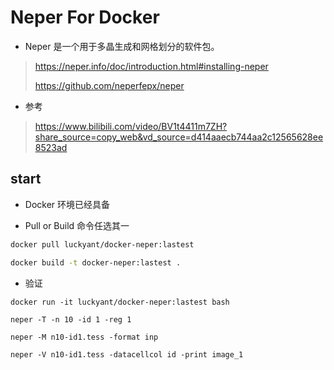 # Neper For Docker

- Neper 是一个用于多晶生成和网格划​​分的软件包。
> https://neper.info/doc/introduction.html#installing-neper
> 
> https://github.com/neperfepx/neper
- 参考
> https://www.bilibili.com/video/BV1t4411m7ZH?share_source=copy_web&vd_source=d414aaecb744aa2c12565628ee8523ad

## start
- Docker 环境已经具备

- Pull or Build 命令任选其一

```bash
docker pull luckyant/docker-neper:lastest

docker build -t docker-neper:lastest .
```

- 验证

```
docker run -it luckyant/docker-neper:lastest bash

neper -T -n 10 -id 1 -reg 1

neper -M n10-id1.tess -format inp

neper -V n10-id1.tess -datacellcol id -print image_1

```

